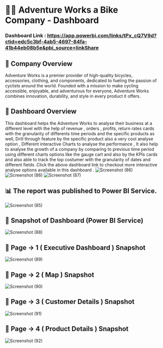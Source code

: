  # 🚴‍♂️ Adventure Works a Bike Company - Dashboard

### Dashboard Link : https://app.powerbi.com/links/tPx_cQ7V9d?ctid=edc5c3bf-4ab5-4697-84fa-41b44eb08b5e&pbi_source=linkShare

## 📝 Company Overview

Adventure Works is a premier provider of high-quality bicycles, accessories, clothing, and components, dedicated to fueling the passion of cyclists around the world. Founded with a mission to make cycling accessible, enjoyable, and adventurous for everyone, Adventure Works combines innovation, durability, and style in every product it offers.


## 📝 Dashboard Overview  

This dashboard helps the Adventure Works to  analyse their business at a different level with the help of revenue , orders , profits, return rates cards with the granularity of  differents time periods and the specific products as well, Drill through feature  by the specific product also a very cool analyse option , Different interactive Charts to analyse the  performance , It also help to analyse the growth of a company by comparing to previous time  period using different charts options like the gauge cart and also by the KPIs cards and also able to track the top costumer with the  granularity of dates and different fields .Click the above  dashboard link to checkout  more interactive analyse options available  in this dashboard .
![Screenshot (86)](https://github.com/user-attachments/assets/0f4ef54d-8558-4378-8ea0-42dd62d3ae05)   ![Screenshot (86)](https://github.com/user-attachments/assets/a4033ca1-f684-4bcf-a36d-8a8bbffec83d)
![Screenshot (87)](https://github.com/user-attachments/assets/3ba3ed25-1508-4dd9-94a3-990bf9dced2d)

##  📊 The report was  published to Power BI Service.

![Screenshot (85)](https://github.com/user-attachments/assets/a6e86e08-7621-4185-ae5f-02bf66309d4e)

##  📸 Snapshot of Dashboard (Power BI Service)
![Screenshot (88)](https://github.com/user-attachments/assets/ed88ac3a-97e8-485d-b712-26371fc89f7f)

##  📸 Page -> 1 ( Executive Dashboard ) Snapshot 
![Screenshot (89)](https://github.com/user-attachments/assets/6bc0e022-bcff-413e-a080-f0d119ed10be)
## 📸 Page -> 2 ( Map ) Snapshot 
![Screenshot (90)](https://github.com/user-attachments/assets/59280d39-f060-46e7-ab15-01012fb02e33)
## 📸 Page -> 3 ( Customer Details ) Snapshot
![Screenshot (91)](https://github.com/user-attachments/assets/3ff30dcf-e060-4d86-8a6e-bec6d5d9d0f2)
## 📸 Page -> 4 ( Product Details ) Snapshot 
![Screenshot (92)](https://github.com/user-attachments/assets/c49da0cb-6ae5-4e04-b345-60d786f08d34)



